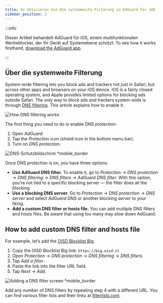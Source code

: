 ```yaml
---
title: So aktivieren Sie die systemweite Filterung in AdGuard für iOS
sidebar_position: 2
---
```


:::info

Dieser Artikel behandelt AdGuard für iOS, einem multifunktionalen Werbeblocker, der Ihr Gerät auf Systemebene schützt. To see how it works firsthand, [download the AdGuard app](https://agrd.io/download-kb-adblock).

:::

## Über die systemweite Filterung

System-wide filtering lets you block ads and trackers not just in Safari, but across other apps and browsers on your iOS device. iOS is a fairly closed operating system, and Apple provides limited options for blocking ads outside Safari. The only way to block ads and trackers system-wide is through [DNS filtering](https://adguard-dns.io/kb/general/dns-filtering/). This article explains how to enable it.

![How DNS filtering works](https://cdn.adtidy.org/public/Adguard/kb/DNS_filtering/how_dns_filtering_works_en.png)

The first thing you need to do is enable DNS protection:

1. Open *AdGuard*.
2. Tap the *Protection* icon (shield icon in the bottom menu bar).
3. Turn on *DNS protection*.

![DNS-Schutzbildschirm *mobile_border](https://cdn.adtidy.org/content/kb/ad_blocker/iOS/dns_protection.png)

Once DNS protection is on, you have three options:

- **Use AdGuard DNS filter.** To enable it, go to *Protection* → *DNS protection* → *DNS filtering* → *DNS filters* → *AdGuard DNS filter*. With this option, you’re not tied to a specific blocking server — the filter does all the blocking.
- **Use a blocking DNS server.** Go to *Protection* → *DNS protection* → *DNS server* and select *AdGuard DNS* or another blocking server to your liking.
- **Add a custom DNS filter or hosts file.** You can add multiple DNS filters and hosts files. Be aware that using too many may slow down AdGuard.

## How to add custom DNS filter and hosts file

For example, let’s add the [OISD Blocklist Big](https://oisd.nl/).

1. Copy the OISD Blocklist Big link: `https://big.oisd.nl`
2. Open *Protection*  → *DNS protection* → *DNS filtering* → *DNS filters*.
3. Tap *Add a filter*.
4. Paste the link into the filter URL field.
5. Tap *Next* → *Add*.

![Adding a DNS filter screen *mobile_border](https://cdn.adtidy.org/content/kb/ad_blocker/iOS/adding_dns_filter.png)

Add any number of DNS filters by repeating step 4 with a different URL. You can find various filter lists and their links at [filterlists.com](https://filterlists.com).
